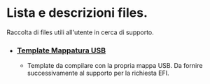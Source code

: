# Lista e descrizioni files.
Raccolta di files utili all'utente in cerca di supporto.

* ### [Template Mappatura USB](files/template_mappatura_usb.plist)
	* Template da compilare con la propria mappa USB. Da fornire successivamente al supporto per la richiesta EFI.